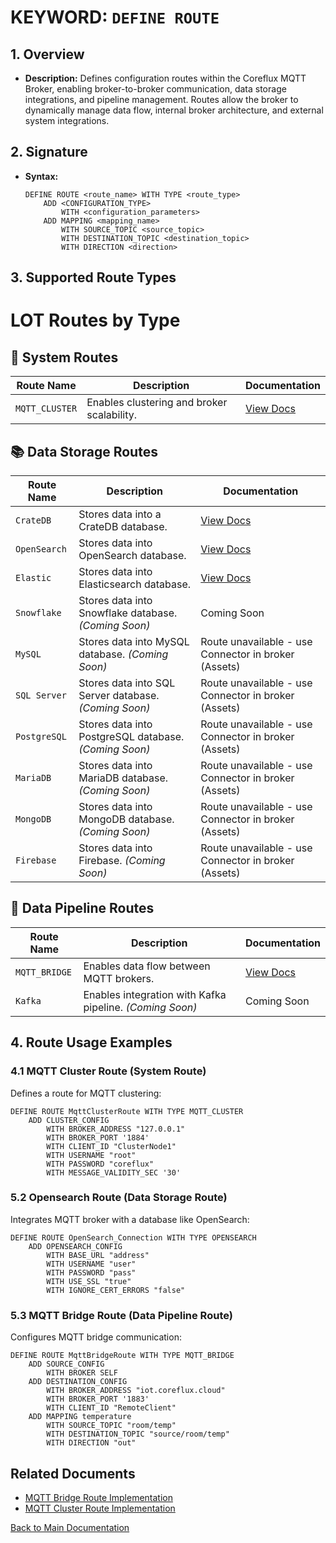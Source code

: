 # KEYWORD: `DEFINE ROUTE`

## 1. Overview

- **Description:**
  Defines configuration routes within the Coreflux MQTT Broker, enabling broker-to-broker communication, data storage integrations, and pipeline management. Routes allow the broker to dynamically manage data flow, internal broker architecture, and external system integrations.

## 2. Signature

- **Syntax:**
  ```lot
  DEFINE ROUTE <route_name> WITH TYPE <route_type>
      ADD <CONFIGURATION_TYPE>
          WITH <configuration_parameters>
      ADD MAPPING <mapping_name>
          WITH SOURCE_TOPIC <source_topic>
          WITH DESTINATION_TOPIC <destination_topic>
          WITH DIRECTION <direction>
  ```

## 3. Supported Route Types

# LOT Routes by Type

## 🔧 **System Routes**

| Route Name      | Description                                    | Documentation                                                   |
|-----------------|------------------------------------------------|-----------------------------------------------------------------|
| `MQTT_CLUSTER`  | Enables clustering and broker scalability.     | [View Docs](../Routes/System/MQTT_CLUSTER.md)                   |

## 📚 **Data Storage Routes**

| Route Name        | Description                                  | Documentation                                  |
|-------------------|----------------------------------------------|------------------------------------------------|
| `CrateDB`         | Stores data into a CrateDB database.         | [View Docs](../Routes/DataStorage/CrateDB.md)  |
| `OpenSearch`      | Stores data into OpenSearch database.        | [View Docs](../Routes/DataStorage/OpenSearch.md)|
| `Elastic`         | Stores data into Elasticsearch database.     | [View Docs](../Routes/DataStorage/Elastic.md)  |
| `Snowflake`       | Stores data into Snowflake database. *(Coming Soon)*| Coming Soon                             |
| `MySQL`           | Stores data into MySQL database. *(Coming Soon)*| Route unavailable - use Connector in broker (Assets) |
| `SQL Server`      | Stores data into SQL Server database. *(Coming Soon)*| Route unavailable - use Connector in broker (Assets) |
| `PostgreSQL`      | Stores data into PostgreSQL database. *(Coming Soon)*| Route unavailable - use Connector in broker (Assets) |
| `MariaDB`         | Stores data into MariaDB database. *(Coming Soon)*| Route unavailable - use Connector in broker (Assets) |
| `MongoDB`         | Stores data into MongoDB database. *(Coming Soon)*| Route unavailable - use Connector in broker (Assets) |
| `Firebase`        | Stores data into Firebase. *(Coming Soon)*   | Route unavailable - use Connector in broker (Assets) |

## 🚀 **Data Pipeline Routes**

| Route Name    | Description                                      | Documentation                                               |
|---------------|--------------------------------------------------|-------------------------------------------------------------|
| `MQTT_BRIDGE` | Enables data flow between MQTT brokers.          | [View Docs](../Routes/DataPipeline/MQTT_BRIDGE.md)          |
| `Kafka`       | Enables integration with Kafka pipeline. *(Coming Soon)* | Coming Soon                                     |







## 4. Route Usage Examples

### 4.1 MQTT Cluster Route (System Route)

Defines a route for MQTT clustering:

```lot
DEFINE ROUTE MqttClusterRoute WITH TYPE MQTT_CLUSTER
    ADD CLUSTER_CONFIG
        WITH BROKER_ADDRESS "127.0.0.1"
        WITH BROKER_PORT '1884'
        WITH CLIENT_ID "ClusterNode1"
        WITH USERNAME "root"
        WITH PASSWORD "coreflux"
        WITH MESSAGE_VALIDITY_SEC '30'
```

### 5.2 Opensearch Route (Data Storage Route)

Integrates MQTT broker with a database like OpenSearch:

```lot
DEFINE ROUTE OpenSearch_Connection WITH TYPE OPENSEARCH
    ADD OPENSEARCH_CONFIG
        WITH BASE_URL "address"
        WITH USERNAME "user"
        WITH PASSWORD "pass"
        WITH USE_SSL "true"
        WITH IGNORE_CERT_ERRORS "false"
```

### 5.3 MQTT Bridge Route (Data Pipeline Route)

Configures MQTT bridge communication:

```lot
DEFINE ROUTE MqttBridgeRoute WITH TYPE MQTT_BRIDGE
    ADD SOURCE_CONFIG
        WITH BROKER SELF
    ADD DESTINATION_CONFIG
        WITH BROKER_ADDRESS "iot.coreflux.cloud"
        WITH BROKER_PORT '1883'
        WITH CLIENT_ID "RemoteClient"
    ADD MAPPING temperature
        WITH SOURCE_TOPIC "room/temp"
        WITH DESTINATION_TOPIC "source/room/temp"
        WITH DIRECTION "out"
```

##



## Related Documents

- [MQTT Bridge Route Implementation](../Routes/DataPipeline/MQTT_BRIDGE.md)
- [MQTT Cluster Route Implementation](../Routes/System/MQTT_CLUSTER.md)

[Back to Main Documentation](../README.md)

